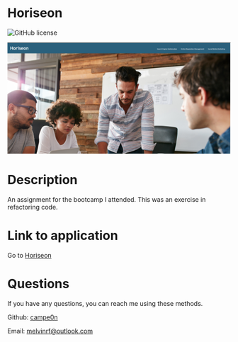# Horiseon

![GitHub license](https://img.shields.io/badge/license-MIT-blue.svg)

![Screenshot of Horiseon](./images/ss.PNG)

# Description

An assignment for the bootcamp I attended. This was an exercise in refactoring code.

# Link to application

Go to [Horiseon](https://campe0n.github.io/Horiseon/)

# Questions

If you have any questions, you can reach me using these methods.

Github: [campe0n]()

Email: melvinrf@outlook.com
